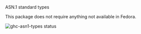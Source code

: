 ASN.1 standard types

This package does not require anything not available in Fedora.

![ghc-asn1-types status](https://copr.fedorainfracloud.org/coprs/dshea/bdcs-haskell-deps/package/ghc-asn1-types/status_image/last_build.png)
